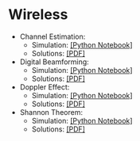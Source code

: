 
# Wireless

* Channel Estimation:
    * Simulation: [[Python Notebook]](/wireless/channel_estimation/OFDM_channel_estimation_with_LS_method.ipynb)  
    * Solutions:  [[PDF]](/ltspice/filters/LPF_TD/LPF_TD_solution.pdf)  
* Digital Beamforming:
    * Simulation: [[Python Notebook]](/wireless/digital_beamforming/digital_beamforming.ipynb)  
    * Solutions:  [[PDF]](/wireless/digital_beamforming/digital_beamforming_solution.pdf)  
* Doppler Effect:
    * Simulation: [[Python Notebook]](/wireless/doppler_effect/doppler_effect.ipynb)  
    * Solutions:  [[PDF]]()  
* Shannon Theorem:
    * Simulation: [[Python Notebook]](/wireless/shannon_theorem/shannon_theorem.ipynb)
    * Solutions:  [[PDF]](/wireless/shannon_theorem/shannon_theorem_solution.pdf)  

